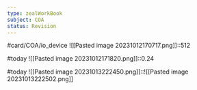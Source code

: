 ```yaml
---
type: zealWorkBook
subject: COA
status: Revision
---
```

#card/COA/io_device ![[Pasted image 20231012170717.png]]::512 <!--SR:!2023-11-15,14,290-->

#today ![[Pasted image 20231012171820.png]]::0.24

#today ![[Pasted image 20231013222450.png]]::![[Pasted image 20231013222502.png]]

